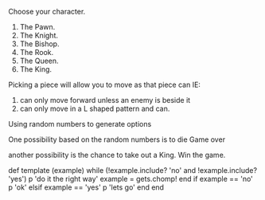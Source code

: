 Choose your character.
1. The Pawn.
2. The Knight.
3. The Bishop.
4. The Rook.
5. The Queen.
6. The King.

Picking a piece will allow you to move as that piece can IE:
1. can only move forward unless an enemy is beside it
2. can only move in a L shaped pattern and can.


Using random numbers to generate options

One possibility based on the random numbers is to die Game over

another possibility is the chance to take out a King. Win the game.

def template (example)
    while (!example.include? 'no' and !example.include? 'yes')
    p 'do it the right way'
    example = gets.chomp!
    end
        if example == 'no'
            p 'ok'
        elsif example == 'yes'
            p 'lets go'
        end
end
